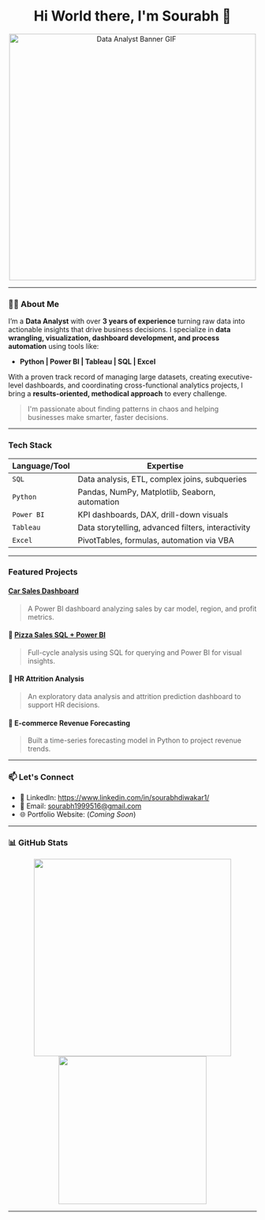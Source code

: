 <h1 align="center">Hi World there, I'm Sourabh 👋</h1>

<p align="center">
  <img src="https://media.giphy.com/media/qgQUggAC3Pfv687qPC/giphy.gif" width="500" alt="Data Analyst Banner GIF" />
</p>

---

### 👨‍💻 About Me

I’m a **Data Analyst** with over **3 years of experience** turning raw data into actionable insights that drive business decisions. I specialize in **data wrangling, visualization, dashboard development, and process automation** using tools like:

-  **Python |  Power BI |  Tableau |  SQL |  Excel**

With a proven track record of managing large datasets, creating executive-level dashboards, and coordinating cross-functional analytics projects, I bring a **results-oriented, methodical approach** to every challenge.

> I'm passionate about finding patterns in chaos and helping businesses make smarter, faster decisions.

---

### Tech Stack

| Language/Tool | Expertise |
|---------------|-----------|
| `SQL`         | Data analysis, ETL, complex joins, subqueries |
| `Python`      | Pandas, NumPy, Matplotlib, Seaborn, automation |
| `Power BI`    | KPI dashboards, DAX, drill-down visuals |
| `Tableau`     | Data storytelling, advanced filters, interactivity |
| `Excel`       | PivotTables, formulas, automation via VBA |

---

### Featured Projects

#### [Car Sales Dashboard](https://github.com/yourusername/car-sales-dashboard)
> A Power BI dashboard analyzing sales by car model, region, and profit metrics.

#### 🍕 [Pizza Sales SQL + Power BI](https://github.com/yourusername/pizza-sales-analysis)
> Full-cycle analysis using SQL for querying and Power BI for visual insights.

#### 💼 HR Attrition Analysis
> An exploratory data analysis and attrition prediction dashboard to support HR decisions.

#### 🛒 E-commerce Revenue Forecasting
> Built a time-series forecasting model in Python to project revenue trends.

---

### 📫 Let's Connect

- 🔗 LinkedIn: https://www.linkedin.com/in/sourabhdiwakar1/
- 📧 Email: sourabh1999516@gmail.com  
- 🌐 Portfolio Website: (*Coming Soon*)

---

### 📊 GitHub Stats

<p align="center">
  <img src="https://github-readme-stats.vercel.app/api?username=yourusername&show_icons=true&theme=vue-dark" width="400"/>
  <img src="https://github-readme-stats.vercel.app/api/top-langs/?username=yourusername&layout=compact&theme=vue-dark" width="300"/>
</p>

---

